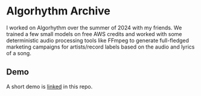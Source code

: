 # Algorhythm Archive

I worked on Algorhythm over the summer of 2024 with my friends. We trained a few small models on free AWS credits and worked with some deterministic audio processing tools like FFmpeg to generate full-fledged marketing campaigns for artists/record labels based on the audio and lyrics of a song.

## Demo

A short demo is [linked](./algorhythm_demo.mp4) in this repo.
